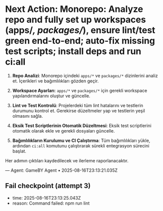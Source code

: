 # Next Action: Monorepo: Analyze repo and fully set up workspaces (apps/*, packages/*), ensure lint/test green end-to-end; auto-fix missing test scripts; install deps and run ci:all

1. **Repo Analizi**: Monorepo içindeki `apps/*` ve `packages/*` dizinlerini analiz et. İçerikleri ve bağımlılıkları gözden geçir.

2. **Workspace Ayarları**: `apps/*` ve `packages/*` için gerekli workspace yapılandırmalarını oluştur ve güncelle.

3. **Lint ve Test Kontrolü**: Projelerdeki tüm lint hatalarını ve testlerin durumunu kontrol et. Gerekirse düzeltmeler yap ve testlerin yeşil olmasını sağla.

4. **Eksik Test Scriptlerinin Otomatik Düzeltmesi**: Eksik test scriptlerini otomatik olarak ekle ve gerekli dosyaları güncelle.

5. **Bağımlılıkların Kurulumu ve CI Çalıştırma**: Tüm bağımlılıkları yükle, ardından `ci:all` komutunu çalıştırarak sürekli entegrasyon sürecini başlat. 

Her adımın çıktıları kaydedilecek ve ilerleme raporlanacaktır.

— Agent: GameBY Agent • 2025-08-16T23:13:21.035Z


## Fail checkpoint (attempt 3)
- time: 2025-08-16T23:13:25.043Z
- reason: Command failed: npm run lint
